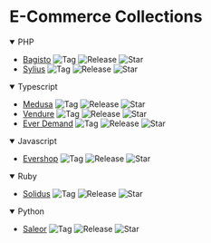 # E-Commerce Collections

<details open>
  <summary>PHP</summary>
  
  - [Bagisto](https://github.com/bagisto/bagisto)  ![Tag](https://img.shields.io/github/v/tag/bagisto/bagisto) ![Release](https://img.shields.io/github/v/release/bagisto/bagisto) ![Star](https://img.shields.io/github/stars/bagisto/bagisto)
  - [Sylius](https://github.com/sylius/sylius)  ![Tag](https://img.shields.io/github/v/tag/sylius/sylius) ![Release](https://img.shields.io/github/v/release/sylius/sylius) ![Star](https://img.shields.io/github/stars/sylius/sylius)
</details>

<details open>
  <summary>Typescript</summary>
  
  - [Medusa](https://github.com/medusajs/medusa)  ![Tag](https://img.shields.io/github/v/tag/medusajs/medusa) ![Release](https://img.shields.io/github/v/release/medusajs/medusa) ![Star](https://img.shields.io/github/stars/medusajs/medusa)
  - [Vendure](https://github.com/vendure-ecommerce/vendure)  ![Tag](https://img.shields.io/github/v/tag/vendure-ecommerce/vendure) ![Release](https://img.shields.io/github/v/release/vendure-ecommerce/vendure) ![Star](https://img.shields.io/github/stars/vendure-ecommerce/vendure)
  - [Ever Demand](https://github.com/ever-co/ever-demand)  ![Tag](https://img.shields.io/github/v/tag/ever-co/ever-demand) ![Release](https://img.shields.io/github/v/release/ever-co/ever-demand) ![Star](https://img.shields.io/github/stars/ever-co/ever-demand)
</details>

<details open>
  <summary>Javascript</summary>
  
  - [Evershop](https://github.com/evershopcommerce/evershop)  ![Tag](https://img.shields.io/github/v/tag/evershopcommerce/evershop) ![Release](https://img.shields.io/github/v/release/evershopcommerce/evershop) ![Star](https://img.shields.io/github/stars/evershopcommerce/evershop)
</details>

<details open>
  <summary>Ruby</summary>
  
  - [Solidus](https://github.com/solidusio/solidus)  ![Tag](https://img.shields.io/github/v/tag/solidusio/solidus) ![Release](https://img.shields.io/github/v/release/solidusio/solidus) ![Star](https://img.shields.io/github/stars/solidusio/solidus)
</details>

<details open>
  <summary>Python</summary>
  
  - [Saleor](https://github.com/saleor/saleor)  ![Tag](https://img.shields.io/github/v/tag/saleor/saleor) ![Release](https://img.shields.io/github/v/release/saleor/saleor) ![Star](https://img.shields.io/github/stars/saleor/saleor)
</details>
